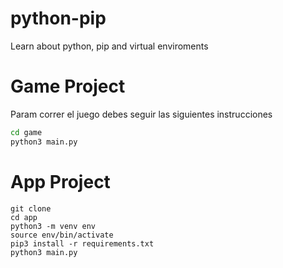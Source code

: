 # python-pip
Learn about python, pip and virtual enviroments

# Game Project

Param correr el juego debes seguir las siguientes instrucciones

```sh
cd game
python3 main.py
```

# App Project

```
git clone
cd app
python3 -m venv env 
source env/bin/activate
pip3 install -r requirements.txt
python3 main.py
```
